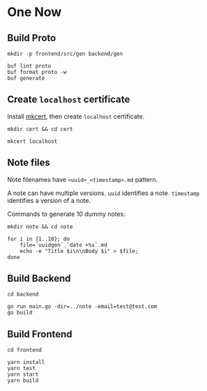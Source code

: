 # One Now

## Build Proto

```
mkdir -p frontend/src/gen backend/gen

buf lint proto
buf format proto -w
buf generate
```

## Create `localhost` certificate

Install [mkcert](https://github.com/FiloSottile/mkcert), then create `localhost` certificate.
```
mkdir cert && cd cert

mkcert localhost
```

## Note files

Note filenames have `<uuid>_<timestamp>.md` pattern.

A note can have multiple versions. `uuid` identifies a note. `timestamp` identifies a version of a note.

Commands to generate 10 dummy notes:
```
mkdir note && cd note

for i in {1..10}; do
    file=`uuidgen`_`date +%s`.md
    echo -e "Title $i\n\nBody $i" > $file;
done
```


## Build Backend

```
cd backend

go run main.go -dir=../note -email=test@test.com
go build
```

## Build Frontend

```
cd frontend

yarn install
yarn test
yarn start
yarn build
```